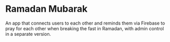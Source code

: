 # Ramadan Mubarak

An app that connects users to each other and reminds them via Firebase to pray for each other when breaking the fast in Ramadan, with admin control in a separate version.
